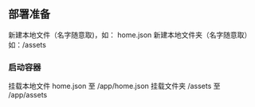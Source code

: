 ## 部署准备

新建本地文件（名字随意取)，如： home.json
新建本地文件夹（名字随意取） 如：/assets

### 启动容器

挂载本地文件 home.json 至 /app/home.json
挂载文件夹 /assets 至 /app/assets
